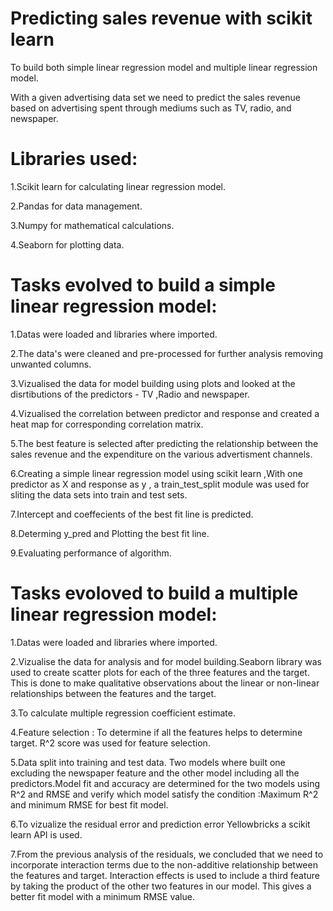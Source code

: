 # Predicting sales revenue with scikit learn
To build both simple linear regression model and multiple linear regression model.

With a given advertising data set we need to predict the sales revenue based on advertising spent through mediums such as TV, radio, and newspaper.

# Libraries used:
1.Scikit learn for calculating linear regression model.

2.Pandas for data management.

3.Numpy for mathematical calculations.

4.Seaborn for plotting data.

# Tasks evolved to build a simple linear regression model:
1.Datas were loaded and libraries where imported.

2.The data's were cleaned and pre-processed for further analysis removing unwanted columns.

3.Vizualised the data for model building using plots and looked at the disrtibutions of the predictors - TV ,Radio and newspaper.

4.Vizualised the correlation between predictor and response and created a heat map for corresponding correlation matrix.

5.The best feature is selected after predicting the relationship between the sales revenue and the expenditure on the various advertisment channels.

6.Creating a simple linear regression model using scikit learn ,With one predictor as X and response as y , a train_test_split module was used for sliting the data sets into train and test sets.

7.Intercept and coeffecients of the best fit line is predicted.

8.Determing y_pred and Plotting the best fit line.

9.Evaluating performance of algorithm.

# Tasks evoloved to build a multiple linear regression model:
1.Datas were loaded and libraries where imported.

2.Vizualise the data for analysis and for model building.Seaborn library was used to create scatter plots for each of the three features and the target. This is done to make qualitative observations about the linear or non-linear relationships between the features and the target.

3.To calculate  multiple regression coefficient estimate.

4.Feature selection : To determine if all the features helps to determine target. R^2 score was used for feature selection.

5.Data split into training and test data. Two models where built one excluding the newspaper feature and the other model including all the predictors.Model fit and accuracy are determined for the two models using R^2 and RMSE and verify which model satisfy the condition :Maximum R^2 and minimum RMSE for best fit model.

6.To vizualize the residual error and prediction error Yellowbricks a scikit learn API is used.

7.From the previous analysis of the residuals, we concluded that we need to incorporate interaction terms due to the non-additive relationship between the features and target.  Interaction effects is used to include a third feature by taking the product of the other two features in our model. This gives a better fit model with a minimum RMSE value.


